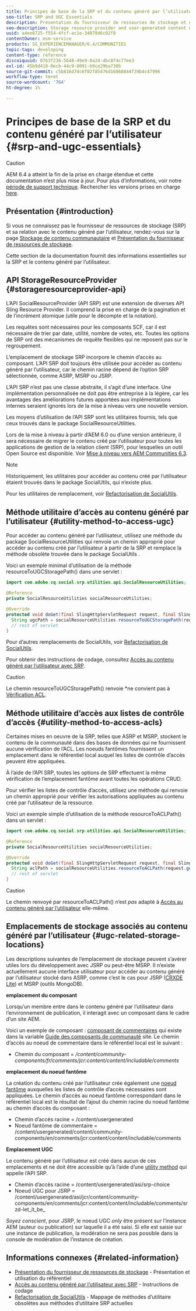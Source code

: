 ```yaml
---
title: Principes de base de la SRP et du contenu généré par l’utilisateur
seo-title: SRP and UGC Essentials
description: Présentation du fournisseur de ressources de stockage et du contenu généré par l’utilisateur
seo-description: Storage resource provider and user-generated content overview
uuid: a4ee8725-f554-4fcf-ac1e-34878d6c02f8
contentOwner: msm-service
products: SG_EXPERIENCEMANAGER/6.4/COMMUNITIES
topic-tags: developing
content-type: reference
discoiquuid: 0763f236-5648-49e9-8a24-dbc8f4c77ee3
exl-id: 45b9d418-0ecb-44c9-8091-b9ce29ba730b
source-git-commit: c5b816d74c6f02f85476d16868844f39b4c47996
workflow-type: tm+mt
source-wordcount: '764'
ht-degree: 1%

---
```


# Principes de base de la SRP et du contenu généré par l’utilisateur {#srp-and-ugc-essentials}

>[!CAUTION]
>
>AEM 6.4 a atteint la fin de la prise en charge étendue et cette documentation n’est plus mise à jour. Pour plus d’informations, voir notre [période de support technique](https://helpx.adobe.com/fr/support/programs/eol-matrix.html). Rechercher les versions prises en charge [here](https://experienceleague.adobe.com/docs/?lang=fr).

## Présentation {#introduction}

Si vous ne connaissez pas le fournisseur de ressources de stockage (SRP) et sa relation avec le contenu généré par l’utilisateur, rendez-vous sur la page [Stockage de contenu communautaire](working-with-srp.md) et [Présentation du fournisseur de ressources de stockage](srp.md).

Cette section de la documentation fournit des informations essentielles sur la SRP et le contenu généré par l’utilisateur.

## API StorageResourceProvider {#storageresourceprovider-api}

L’API SocialResourceProvider (API SRP) est une extension de diverses API Sling Resource Provider. Il comprend la prise en charge de la pagination et de l’incrément atomique (utile pour le décompte et la notation).

Les requêtes sont nécessaires pour les composants SCF, car il est nécessaire de trier par date, utilité, nombre de votes, etc. Toutes les options de SRP ont des mécanismes de requête flexibles qui ne reposent pas sur le regroupement.

L’emplacement de stockage SRP incorpore le chemin d’accès au composant. L’API SRP doit toujours être utilisée pour accéder au contenu généré par l’utilisateur, car le chemin racine dépend de l’option SRP sélectionnée, comme ASRP, MSRP ou JSRP.

L’API SRP n’est pas une classe abstraite, il s’agit d’une interface. Une implémentation personnalisée ne doit pas être entreprise à la légère, car les avantages des améliorations futures apportées aux implémentations internes seraient ignorés lors de la mise à niveau vers une nouvelle version.

Les moyens d’utilisation de l’API SRP sont les utilitaires fournis, tels que ceux trouvés dans le package SocialResourceUtilities.

Lors de la mise à niveau à partir d’AEM 6.0 ou d’une version antérieure, il sera nécessaire de migrer le contenu créé par l’utilisateur pour toutes les applications de gestion de la relation client (SRP), pour lesquelles un outil Open Source est disponible. Voir [Mise à niveau vers AEM Communities 6.3](upgrade.md).

>[!NOTE]
>
>Historiquement, les utilitaires pour accéder au contenu créé par l’utilisateur étaient trouvés dans le package SocialUtils, qui n’existe plus.
>
>Pour les utilitaires de remplacement, voir [Refactorisation de SocialUtils](socialutils.md).

## Méthode utilitaire d’accès au contenu généré par l’utilisateur {#utility-method-to-access-ugc}

Pour accéder au contenu généré par l’utilisateur, utilisez une méthode du package SocialResourceUtilities qui renvoie un chemin approprié pour accéder au contenu créé par l’utilisateur à partir de la SRP et remplace la méthode obsolète trouvée dans le package SocialUtils .

Voici un exemple minimal d’utilisation de la méthode resourceToUGCStoragePath() dans une servlet :

```java
import com.adobe.cq.social.srp.utilities.api.SocialResourceUtilities;

@Reference
private SocialResourceUtilities socialResourceUtilities;

@Override
protected void doGet(final SlingHttpServletRequest request, final SlingHttpServletResponse response) throws ServletException, IOException {
  String ugcPath = socialResourceUtilities.resourceToUGCStoragePath(request.getResource());
  // rest of servlet
}
```

Pour d’autres remplacements de SocialUtils, voir [Refactorisation de SocialUtils](socialutils.md).

Pour obtenir des instructions de codage, consultez [Accès au contenu généré par l’utilisateur avec SRP](accessing-ugc-with-srp.md).

>[!CAUTION]
>
>Le chemin resourceToUGCStoragePath() renvoie *ne convient pas à [Vérification ACL](srp.md#for-access-control-acls).

## Méthode utilitaire d’accès aux listes de contrôle d’accès {#utility-method-to-access-acls}

Certaines mises en oeuvre de la SRP, telles que ASRP et MSRP, stockent le contenu de la communauté dans des bases de données qui ne fournissent aucune vérification de l’ACL. Les noeuds fantômes fournissent un emplacement dans le référentiel local auquel les listes de contrôle d’accès peuvent être appliquées.

À l’aide de l’API SRP, toutes les options de SRP effectuent la même vérification de l’emplacement fantôme avant toutes les opérations CRUD.

Pour vérifier les listes de contrôle d’accès, utilisez une méthode qui renvoie un chemin approprié pour vérifier les autorisations appliquées au contenu créé par l’utilisateur de la ressource.

Voici un exemple simple d’utilisation de la méthode resourceToACLPath() dans un servlet :

```java
import com.adobe.cq.social.srp.utilities.api.SocialResourceUtilities;

@Reference
private SocialResourceUtilities socialResourceUtilities;

@Override
protected void doGet(final SlingHttpServletRequest request, final SlingHttpServletResponse response) throws ServletException, IOException {
  String aclPath = socialResourceUtilities.resourceToACLPath(request.getResource());
  // rest of servlet
}
```

>[!CAUTION]
>
>Le chemin renvoyé par resourceToACLPath() n’est *pas* adapté à [Accès au contenu généré par l’utilisateur](#utility-method-to-access-acls) elle-même.

## Emplacements de stockage associés au contenu généré par l’utilisateur {#ugc-related-storage-locations}

Les descriptions suivantes de l’emplacement de stockage peuvent s’avérer utiles lors du développement avec JSRP ou peut-être MSRP. Il n’existe actuellement aucune interface utilisateur pour accéder au contenu généré par l’utilisateur stocké dans ASRP, comme c’est le cas pour JSRP ([CRXDE Lite](../../help/sites-developing/developing-with-crxde-lite.md)) et MSRP (outils MongoDB).

**emplacement du composant**

Lorsqu’un membre entre dans le contenu généré par l’utilisateur dans l’environnement de publication, il interagit avec un composant dans le cadre d’un site AEM.

Voici un exemple de composant : [composant de commentaires](http://localhost:4502/content/community-components/en/comments.html) qui existe dans la variable [Guide des composants de communauté](components-guide.md) site. Le chemin d’accès au noeud de commentaire dans le référentiel local est le suivant :

* Chemin du composant = */content/community-components/fr/comments/jcr:content/content/includable/comments*

**emplacement du noeud fantôme**

La création du contenu créé par l’utilisateur crée également une [noeud fantôme](srp.md#about-shadow-nodes-in-jcr) auxquelles les listes de contrôle d’accès nécessaires sont appliquées. Le chemin d’accès au noeud fantôme correspondant dans le référentiel local est le résultat de l’ajout du chemin racine du noeud fantôme au chemin d’accès du composant :

* Chemin d’accès racine = /content/usergenerated
* Noeud fantôme de commentaire = /content/usergenerated/content/community-components/en/comments/jcr:content/content/includable/comments

**Emplacement UGC**

Le contenu généré par l’utilisateur est créé dans aucun de ces emplacements et ne doit être accessible qu’à l’aide d’une [utility method](#utility-method-to-access-ugc) qui appelle l’API SRP.

* Chemin d’accès racine = /content/usergenerated/asi/srp-choice
* Noeud UGC pour JSRP = /content/usergenerated/asi/jcr/content/community-components/en/comments/jcr:content/content/includable/comments/srzd-let_it_be_

*Soyez conscient*, pour JSRP, le noeud UGC *only* être présent sur l’instance AEM (auteur ou publication) sur laquelle il a été saisi. Si elle est saisie sur une instance de publication, la modération ne sera pas possible dans la console de modération de l’instance de création.

## Informations connexes {#related-information}

* [Présentation du fournisseur de ressources de stockage](srp.md) - Présentation et utilisation du référentiel
* [Accès au contenu généré par l’utilisateur avec SRP](accessing-ugc-with-srp.md) - Instructions de codage
* [Refactorisation de SocialUtils](socialutils.md) - Mappage de méthodes d’utilitaire obsolètes aux méthodes d’utilitaire SRP actuelles
